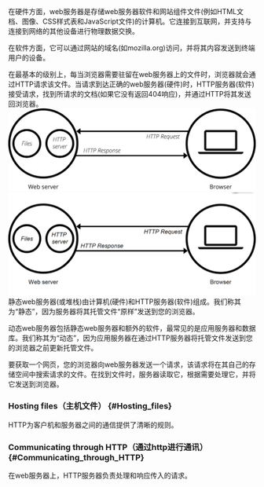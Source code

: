 在硬件方面，web服务器是存储web服务器软件和网站组件文件\(例如HTML文档、图像、CSS样式表和JavaScript文件\)的计算机。它连接到互联网，并支持与连接到网络的其他设备进行物理数据交换。

在软件方面，它可以通过网站的域名\(如mozilla.org\)访问，并将其内容发送到终端用户的设备。

在最基本的级别上，每当浏览器需要驻留在web服务器上的文件时，浏览器就会通过HTTP请求该文件。当请求到达正确的web服务器\(硬件\)时，HTTP服务器\(软件\)接受请求，找到所请求的文档\(如果它没有返回404响应\)，并通过HTTP将其发送回浏览器。![](/assets/web-server.svg)![](/assets/KSQ29]`DWA47109R}JIE}~C.png)静态web服务器\(或堆栈\)由计算机\(硬件\)和HTTP服务器\(软件\)组成。我们称其为“静态”，因为服务器将其托管文件“原样”发送到您的浏览器。

动态web服务器包括静态web服务器和额外的软件，最常见的是应用服务器和数据库。我们称其为“动态”，因为应用服务器在通过HTTP服务器将托管文件发送到您的浏览器之前更新托管文件。

要获取一个网页，您的浏览器向web服务器发送一个请求，该请求将在其自己的存储空间中搜索请求的文件。在找到文件时，服务器读取它，根据需要处理它，并将它发送到浏览器。

### Hosting files（主机文件） {#Hosting_files}

HTTP为客户机和服务器之间的通信提供了清晰的规则。

### Communicating through HTTP（通过http进行通讯） {#Communicating_through_HTTP}

在web服务器上，HTTP服务器负责处理和响应传入的请求。




